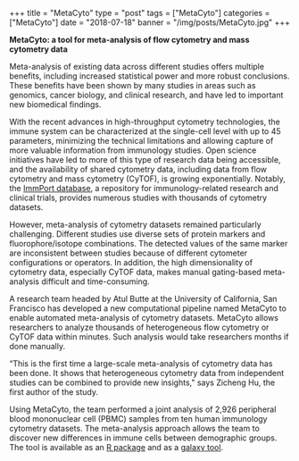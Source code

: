 +++
title = "MetaCyto"
type = "post"
tags = ["MetaCyto"]
categories = ["MetaCyto"]
date = "2018-07-18"
banner = "/img/posts/MetaCyto.jpg"
+++

<B>MetaCyto: a tool for meta-analysis of flow cytometry and mass cytometry data</B>

Meta-analysis of existing data across different studies offers multiple benefits, including increased statistical power and more robust conclusions. These benefits have been shown by many studies in areas such as genomics, cancer biology, and clinical research, and have led to important new biomedical findings. 

With the recent advances in high-throughput cytometry technologies, the immune system can be characterized at the single-cell level with up to 45 parameters, minimizing the technical limitations and allowing capture of more valuable information from immunology studies. Open science initiatives have led to more of this type of research data being accessible, and the availability of shared cytometry data, including data from flow cytometry and mass cytometry (CyTOF), is growing exponentially. Notably, the [ImmPort database](http://www.immport.org/immport-open/public/home/home), a repository for immunology-related research and clinical trials, provides numerous studies with thousands of cytometry datasets. 

However, meta-analysis of cytometry datasets remained particularly challenging. Different studies use diverse sets of protein markers and fluorophore/isotope combinations. The detected values of the same marker are inconsistent between studies because of different cytometer configurations or operators. In addition, the high dimensionality of cytometry data, especially CyTOF data, makes manual gating-based meta-analysis difficult and time-consuming.

A research team headed by Atul Butte at the University of California, San Francisco has developed a new computational pipeline named MetaCyto to enable automated meta-analysis of cytometry datasets. MetaCyto allows researchers to analyze thousands of heterogeneous flow cytometry or CyTOF data within minutes. Such analysis would take researchers months if done manually. 

“This is the first time a large-scale meta-analysis of cytometry data has been done. It shows that heterogeneous cytometry data from independent studies can be combined to provide new insights," says Zicheng Hu, the first author of the study.

Using MetaCyto, the team performed a joint analysis of 2,926 peripheral blood mononuclear cell (PBMC) samples from ten human immunology cytometry datasets. The meta-analysis approach allows the team to discover new differences in immune cells between demographic groups. The tool is available as an [R package](https://bioconductor.org/packages/release/bioc/html/MetaCyto.html) and as a [galaxy tool](https://immportgalaxy.org/). 
